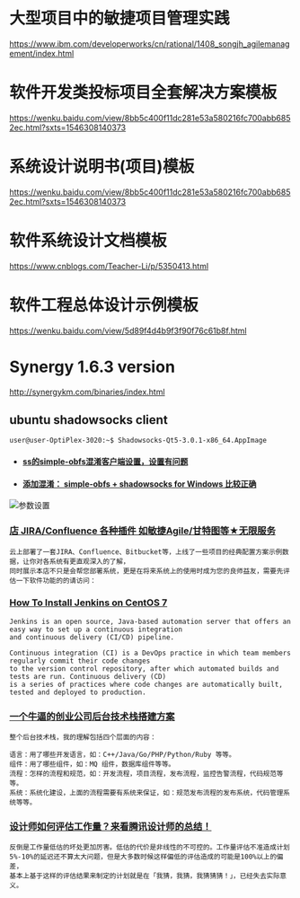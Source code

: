 # 大型项目中的敏捷项目管理实践
https://www.ibm.com/developerworks/cn/rational/1408_songjh_agilemanagement/index.html
# 软件开发类投标项目全套解决方案模板
https://wenku.baidu.com/view/8bb5c400f11dc281e53a580216fc700abb6852ec.html?sxts=1546308140373
# 系统设计说明书(项目)模板
https://wenku.baidu.com/view/8bb5c400f11dc281e53a580216fc700abb6852ec.html?sxts=1546308140373
# 软件系统设计文档模板
https://www.cnblogs.com/Teacher-Li/p/5350413.html
# 软件工程总体设计示例模板
https://wenku.baidu.com/view/5d89f4d4b9f3f90f76c61b8f.html
# Synergy 1.6.3 version
http://synergykm.com/binaries/index.html

## ubuntu shadowsocks client 
```text
user@user-OptiPlex-3020:~$ Shadowsocks-Qt5-3.0.1-x86_64.AppImage
```
- #### [ss的simple-obfs混淆客户端设置，设置有问题](https://blog.csdn.net/y201619819/article/details/84867171)
- #### [添加混淆： simple-obfs + shadowsocks for Windows 比较正确](https://cokebar.info/archives/1988)
![参数设置](https://cokebar.info/wp-content/uploads/2017/03/ss-win-obfs.png)

### [店 JIRA/Confluence 各种插件 如敏捷Agile/甘特图等★无限服务](https://item.taobao.com/item.htm?spm=a230r.1.14.1.3b1b5a16qMYirR&id=556134499024&ns=1&abbucket=9#detail)
```text
云上部署了一套JIRA、Confluence、Bitbucket等，上线了一些项目的经典配置方案示例数据，让你对各系统有更直观深入的了解，
同时展示本店不只是会帮您部署系统，更是在将来系统上的使用时成为您的良师益友，需要先评估一下软件功能的的请访问：
```

### [How To Install Jenkins on CentOS 7](https://linuxize.com/post/how-to-install-jenkins-on-centos-7/)
```text
Jenkins is an open source, Java-based automation server that offers an easy way to set up a continuous integration 
and continuous delivery (CI/CD) pipeline.

Continuous integration (CI) is a DevOps practice in which team members regularly commit their code changes 
to the version control repository, after which automated builds and tests are run. Continuous delivery (CD) 
is a series of practices where code changes are automatically built, tested and deployed to production.
```

### [一个牛逼的创业公司后台技术栈搭建方案](https://zhuanlan.zhihu.com/p/71267807)
```text
整个后台技术栈，我的理解包括四个层面的内容：

语言：用了哪些开发语言，如：C++/Java/Go/PHP/Python/Ruby 等等。
组件：用了哪些组件，如：MQ 组件，数据库组件等等。
流程：怎样的流程和规范，如：开发流程，项目流程，发布流程，监控告警流程，代码规范等等。
系统：系统化建设，上面的流程需要有系统来保证，如：规范发布流程的发布系统，代码管理系统等等。
```

### [设计师如何评估工作量？来看腾讯设计师的总结！](https://www.uisdc.com/how-designers-assess-workloads)
```
反倒是工作量低估的坏处更加厉害。低估的代价是非线性的不可控的。工作量评估不准造成计划5%-10%的延迟还不算太大问题，但是大多数时候这样偏低的评估造成的可能是100%以上的偏差，
基本上基于这样的评估结果来制定的计划就是在「我猜，我猜，我猜猜猜！」，已经失去实际意义。
```